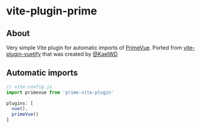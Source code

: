 # vite-plugin-prime

## About
Very simple Vite plugin for automatic imports of [PrimeVue](https://github.com/primefaces/primevue/). Ported from [vite-plugin-vuetify](https://github.com/vuetifyjs/vuetify-loader/tree/next/packages/vite-plugin) that was created by [@KaelWD](https://github.com/KaelWD)

## Automatic imports
```js
// vite.config.js
import primevue from 'prime-vite-plugin'

plugins: [
  vue(),
  primeVue()
]
```